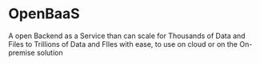 # OpenBaaS
A open Backend as a Service than can scale for Thousands of Data and Files to Trillions of Data and FIles with ease, to use on cloud or on the On-premise solution
